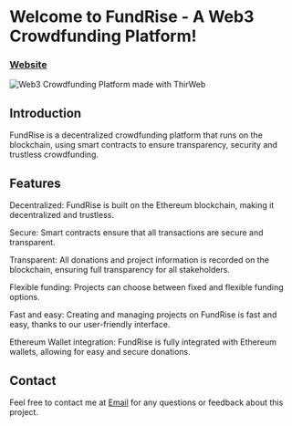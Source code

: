 # Welcome to FundRise - A Web3 Crowdfunding Platform!

### [Website](https://gilded-douhua-6d8b6e.netlify.app/)

![Web3 Crowdfunding Platform made with ThirWeb](https://user-images.githubusercontent.com/88309940/211824193-854878e1-0830-4325-9411-429e83e22a1f.png)

## Introduction
FundRise is a decentralized crowdfunding platform that runs on the blockchain, using smart contracts to ensure transparency, security and trustless crowdfunding.

## Features

Decentralized: FundRise is built on the Ethereum blockchain, making it decentralized and trustless.

Secure: Smart contracts ensure that all transactions are secure and transparent.

Transparent: All donations and project information is recorded on the blockchain, ensuring full transparency for all stakeholders.

Flexible funding: Projects can choose between fixed and flexible funding options.

Fast and easy: Creating and managing projects on FundRise is fast and easy, thanks to our user-friendly interface.

Ethereum Wallet integration: FundRise is fully integrated with Ethereum wallets, allowing for easy and secure donations.

## Contact
Feel free to contact me at [Email](rohitghosh76@gmail.com) for any questions or feedback about this project.

